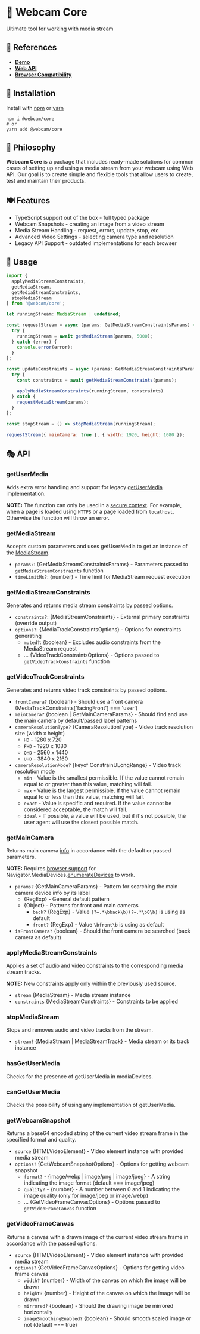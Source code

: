 # 📸 Webcam Core

Ultimate tool for working with media stream

## 🔗 References

- [**Demo**](https://react-webcam-ultimate.vercel.app/en/javascript)
- [**Web API**](https://developer.mozilla.org/en-US/docs/Web/API/MediaDevices/getUserMedia)
- [**Browser Сompatibility**](https://caniuse.com/stream)

## 🌌 Installation

Install with [npm](https://www.npmjs.com/) or [yarn](https://yarnpkg.com/)

```shell
npm i @webcam/core
# or
yarn add @webcam/core
```

## 🦉 Philosophy

**Webcam Core** is a package that includes ready-made solutions for common cases of setting up and using a media stream from your webcam using Web API. Our goal is to create simple and flexible tools that allow users to create, test and maintain their products.

## 🍽️ Features

- TypeScript support out of the box - full typed package
- Webcam Snapshots - creating an image from a video stream
- Media Stream Handling - request, errors, update, stop, etc
- Advanced Video Settings - selecting camera type and resolution
- Legacy API Support - outdated implementations for each browser

## 🚀 Usage

```javascript
import {
  applyMediaStreamConstraints,
  getMediaStream,
  getMediaStreamConstraints,
  stopMediaStream
} from '@webcam/core';

let runningStream: MediaStream | undefined;

const requestStream = async (params: GetMediaStreamConstraintsParams) => {
  try {
    runningStream = await getMediaStream(params, 5000);
  } catch (error) {
    console.error(error);
  }
};

const updateConstraints = async (params: GetMediaStreamConstraintsParams) => {
  try {
    const constraints = await getMediaStreamConstraints(params);

    applyMediaStreamConstraints(runningStream, constraints)
  } catch {
    requestMediaStream(params);
  }
};

const stopStream = () => stopMediaStream(runningStream);

requestStream({ mainCamera: true }, { width: 1920, height: 1080 });
```

## 🎭 API

### getUserMedia

Adds extra error handling and support for legacy [getUserMedia](https://developer.mozilla.org/en-US/docs/Web/API/MediaDevices/getUserMedia) implementation.

**NOTE:** The function can only be used in a [secure context](https://developer.mozilla.org/en-US/docs/Web/Security/Secure_Contexts). For example, when a page is loaded using `HTTPS` or a page loaded from `localhost`. Otherwise the function will throw an error.

### getMediaStream

Accepts custom parameters and uses getUserMedia to get an instance of the [MediaStream](https://developer.mozilla.org/en-US/docs/Web/API/MediaStream).

- `params?`: {GetMediaStreamConstraintsParams} - Parameters passed to `getMediaStreamConstraints` function
- `timeLimitMs?`: {number} - Time limit for MediaStream request execution

### getMediaStreamConstraints

Generates and returns media stream constraints by passed options.

- `constraints?`: {MediaStreamConstraints} - External primary constraints (override output)
- `options?`: {MediaTrackConstraintsOptions} - Options for constraints generating
  - `muted?`: {boolean} - Excludes audio constraints from the MediaStream request
  - ... {VideoTrackConstraintsOptions} - Options passed to `getVideoTrackConstraints` function

### getVideoTrackConstraints

Generates and returns video track constraints by passed options.

- `frontCamera?` {boolean} - Should use a front camera (MediaTrackConstraints['facingFront'] === 'user')
- `mainCamera?` {boolean | GetMainCameraParams} - Should find and use the main camera by default/passed label patterns
- `cameraResolutionType?` {CameraResolutionType} - Video track resolution size (width x height)
  - `HD` - 1280 x 720
  - `FHD` - 1920 x 1080
  - `QHD` - 2560 x 1440
  - `UHD` - 3840 x 2160
- `cameraResolutionMode?` {keyof ConstrainULongRange} - Video track resolution mode
  - `min` - Value is the smallest permissible. If the value cannot remain equal to or greater than this value, matching will fail.
  - `max` - Value is the largest permissible. If the value cannot remain equal to or less than this value, matching will fail.
  - `exact` - Value is specific and required. If the value cannot be considered acceptable, the match will fail.
  - `ideal` - If possible, a value will be used, but if it's not possible, the user agent will use the closest possible match.

### getMainCamera

Returns main camera [info](https://developer.mozilla.org/en-US/docs/Web/API/MediaDeviceInfo) in accordance with the default or passed parameters.

**NOTE:** Requires [browser support](https://caniuse.com/mdn-api_mediadevices_enumeratedevices) for Navigator.MediaDevices.[enumerateDevices](https://developer.mozilla.org/en-US/docs/Web/API/MediaDevices/enumerateDevices) to work.

- `params?` {GetMainCameraParams} - Pattern for searching the main camera device info by its label
  - {RegExp} - General default pattern
  - {Object} - Patterns for front and main cameras
    - `back?` {RegExp} - Value `(?=.*\bback\b)(?=.*\b0\b)` is using as default
    - `front?` {RegExp} - Value `\bfront\b` is using as default
- `isFrontCamera?` {boolean} - Should the front camera be searched (back camera as default)

### applyMediaStreamConstraints

Applies a set of audio and video constraints to the corresponding media stream tracks.

**NOTE:** New constraints apply only within the previously used source.

- `stream` {MediaStream} - Media stream instance
- `constraints` {MediaStreamConstraints} - Constraints to be applied

### stopMediaStream

Stops and removes audio and video tracks from the stream.

- `stream?` {MediaStream | MediaStreamTrack} - Media stream or its track instance

### hasGetUserMedia

Checks for the presence of getUserMedia in mediaDevices.

### canGetUserMedia

Checks the possibility of using any implementation of getUserMedia.

### getWebcamSnapshot

Returns a base64 encoded string of the current video stream frame in the specified format and quality.

- `source` {HTMLVideoElement} - Video element instance with provided media stream
- `options?` {GetWebcamSnapshotOptions} - Options for getting webcam snapshot
  - `format?` - {image/webp | image/png | image/jpeg} - A string indicating the image format (default === image/jpeg)
  - `quality?` - {number} - A number between 0 and 1 indicating the image quality (only for image/jpeg or image/webp)
  - ... {GetVideoFrameCanvasOptions} - Options passed to `getVideoFrameCanvas` function

### getVideoFrameCanvas

Returns a canvas with a drawn image of the current video stream frame in accordance with the passed options.

- `source` {HTMLVideoElement} - Video element instance with provided media stream
- `options?` {GetVideoFrameCanvasOptions} - Options for getting video frame canvas
  - `width?` {number} - Width of the canvas on which the image will be drawn
  - `height?` {number} - Height of the canvas on which the image will be drawn
  - `mirrored?` {boolean} - Should the drawing image be mirrored horizontally
  - `imageSmoothingEnabled?` {boolean} - Should smooth scaled image or not (default === true)
